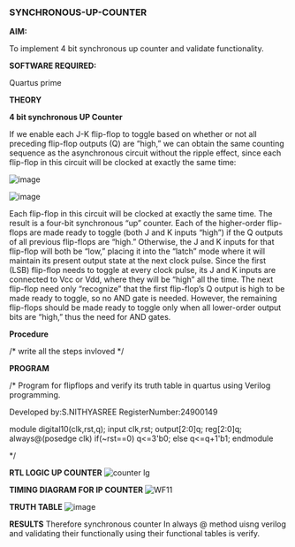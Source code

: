 ### SYNCHRONOUS-UP-COUNTER

**AIM:**

To implement 4 bit synchronous up counter and validate functionality.

**SOFTWARE REQUIRED:**

Quartus prime

**THEORY**

**4 bit synchronous UP Counter**

If we enable each J-K flip-flop to toggle based on whether or not all preceding flip-flop outputs (Q) are “high,” we can obtain the same counting sequence as the asynchronous circuit without the ripple effect, since each flip-flop in this circuit will be clocked at exactly the same time:

![image](https://github.com/naavaneetha/SYNCHRONOUS-UP-COUNTER/assets/154305477/d5db3fa0-e413-404c-b80e-b2f39d82e7e8)


![image](https://github.com/naavaneetha/SYNCHRONOUS-UP-COUNTER/assets/154305477/52cb61eb-d04b-442d-810c-31185a68410b)

Each flip-flop in this circuit will be clocked at exactly the same time.
The result is a four-bit synchronous “up” counter. Each of the higher-order flip-flops are made ready to toggle (both J and K inputs “high”) if the Q outputs of all previous flip-flops are “high.”
Otherwise, the J and K inputs for that flip-flop will both be “low,” placing it into the “latch” mode where it will maintain its present output state at the next clock pulse.
Since the first (LSB) flip-flop needs to toggle at every clock pulse, its J and K inputs are connected to Vcc or Vdd, where they will be “high” all the time.
The next flip-flop need only “recognize” that the first flip-flop’s Q output is high to be made ready to toggle, so no AND gate is needed.
However, the remaining flip-flops should be made ready to toggle only when all lower-order output bits are “high,” thus the need for AND gates.

**Procedure**

/* write all the steps invloved */

**PROGRAM**

/* Program for flipflops and verify its truth table in quartus using Verilog programming. 

Developed by:S.NITHYASREE
RegisterNumber:24900149

module digital10(clk,rst,q);
input clk,rst;
output[2:0]q;
reg[2:0]q;
always@(posedge clk)
if(~rst==0)
    q<=3'b0;
else
    q<=q+1'b1;
endmodule

*/

**RTL LOGIC UP COUNTER**
![counter lg](https://github.com/user-attachments/assets/439ec5bd-b449-438f-a3d8-7b438ce26951)

**TIMING DIAGRAM FOR IP COUNTER**
![WF11](https://github.com/user-attachments/assets/52806b47-d7f0-41fd-86da-62f85313415a)

**TRUTH TABLE**
![image](https://github.com/user-attachments/assets/4a25b2bd-fc30-4d58-832b-0e7dffbb75c1)

**RESULTS**
Therefore synchronous counter In always @ method uisng verilog and validating their functionally using their functional tables is verify.
